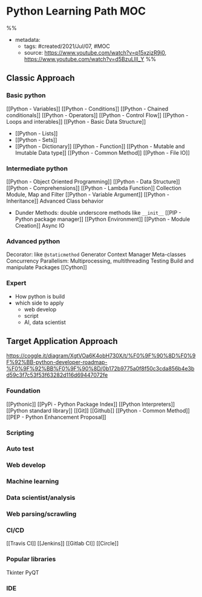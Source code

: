 # Python Learning Path MOC

%% 
- metadata:
	- tags: #created/2021/Jul/07, #MOC 
	- source: https://www.youtube.com/watch?v=p15xzjzR9j0, https://www.youtube.com/watch?v=d5BzuLlII_Y
%%

## Classic Approach
### Basic python
[[Python - Variables]]
[[Python - Conditions]]
[[Python - Chained conditionals]]
[[Python - Operators]]
[[Python - Control Flow]]
[[Python - Loops and interables]]
[[Python - Basic Data Structure]]
- [[Python - Lists]]
- [[Python - Sets]]
- [[Python - Dictionary]]
[[Python - Function]]
[[Python - Mutable and Imutable Data type]]
[[Python - Common Method]]
[[Python - File IO]]

### Intermediate python
[[Python - Object Oriented Programming]]
[[Python - Data Structure]]
[[Python - Comprehensions]]
[[Python - Lambda Function]]
Collection Module, Map and Filter
[[Python - Variable Argument]]
[[Python - Inheritance]]
Advanced Class behavior
- Dunder Methods: double underscore methods like `__init__`
[[PIP - Python package manager]]
[[Python Environment]]
[[Python - Module Creation]]
Async IO

### Advanced python
Decorator: like `@staticmethod`
Generator
Context Manager
Meta-classes
Concurrency 
Parallelism: Multiprocessing, multithreading
Testing
Build and manipulate Packages
[[Cython]]

### Expert
- How python is build
- which side to apply
	- web develop
	- script
	- AI, data scientist







## Target Application Approach
https://coggle.it/diagram/XgtVOa6K4obH730X/t/%F0%9F%90%8D%F0%9F%92%BB-python-developer-roadmap-%F0%9F%92%BB%F0%9F%90%8D/0b172b9775a0f8f50c3cda856b4e3bd59c3f7c53f53f63282d116d69447072fe

### Foundation
[[Pythonic]]
[[PyPi - Python Package Index]]
[[Python Interpreters]]
[[Python standard library]]
[[Git]]
[[Github]]
[[Python - Common Method]]
[[PEP - Python Enhancement Proposal]]

### Scripting
### Auto test
### Web develop
### Machine learning
### Data scientist/analysis
### Web parsing/scrawling
### CI/CD
[[Travis CI]]
[[Jenkins]]
[[Gitlab CI]]
[[Circle]]
### Popular libraries
Tkinter
PyQT
### IDE
